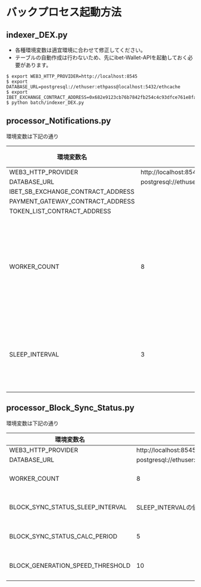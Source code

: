 # バックプロセス起動方法

## indexer_DEX.py

- 各種環境変数は適宜環境に合わせて修正してください。
- テーブルの自動作成は行わないため、先にibet-Wallet-APIを起動しておく必要があります。

```
$ export WEB3_HTTP_PROVIDER=http://localhost:8545
$ export DATABASE_URL=postgresql://ethuser:ethpass@localhost:5432/ethcache
$ export IBET_EXCHANGE_CONTRACT_ADDRESS=0x682e9123cb76b7842fb254c4c93dfce761e8faa4
$ python batch/indexer_DEX.py
```

## processor_Notifications.py

環境変数は下記の通り

| 環境変数名                          | デフォルト値                                           | 説明                    | 例                                                   |
| --------------------------------- | ---------------------------------------------------- | ---------------------- | ---------------------------------------------------- |
| WEB3_HTTP_PROVIDER                | http://localhost:8545                                |                        | http://localhost:8545                                |
| DATABASE_URL                      | postgresql://ethuser:ethpass@localhost:5432/ethcache |                        | postgresql://ethuser:ethpass@localhost:5432/ethcache |
| IBET_SB_EXCHANGE_CONTRACT_ADDRESS |                                                      |                        | 0x682e9123cb76b7842fb254c4c93dfce761e8faa4           |
| PAYMENT_GATEWAY_CONTRACT_ADDRESS  |                                                      |                        | 0x682e9123cb76b7842fb254c4c93dfce761e8faa4           |
| TOKEN_LIST_CONTRACT_ADDRESS       |                                                      |                        | 0x682e9123cb76b7842fb254c4c93dfce761e8faa4           |
| WORKER_COUNT                      | 8                                                    | イベント取得ワーカー数     | 10                                                   |
| SLEEP_INTERVAL                    | 3                                                    | イベント取得間隔          | 5                                                    |


## processor_Block_Sync_Status.py

環境変数は下記の通り

| 環境変数名                          | デフォルト値                                           | 説明                                | 例                                                   |
| --------------------------------- | ---------------------------------------------------- | ---------------------------------- | ---------------------------------------------------- |
| WEB3_HTTP_PROVIDER                | http://localhost:8545                                |                 　　　　　　　        | http://localhost:8545                                |
| DATABASE_URL                      | postgresql://ethuser:ethpass@localhost:5432/ethcache |                 　　　　　　　        | postgresql://ethuser:ethpass@localhost:5432/ethcache |
| WORKER_COUNT                      | 8                                                    | イベント取得ワーカー数     　　　　　　 　| 10                                                   |
| BLOCK_SYNC_STATUS_SLEEP_INTERVAL  | SLEEP_INTERVALの値                                    | ブロック同期状態監視間隔（秒）           | 5                                                    |
| BLOCK_SYNC_STATUS_CALC_PERIOD     | 5                                                    | ブロック同期状態判定に使用する監視データ数 | 20                                                   |
| BLOCK_GENERATION_SPEED_THRESHOLD  | 10                                                   | 同期停止と判断するブロック生成速度（％）   | 80                                                   |
